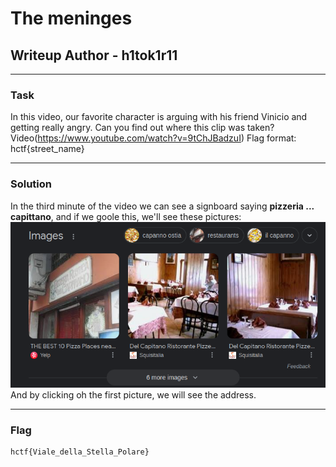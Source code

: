 # The meninges
## Writeup Author - h1tok1r11

---

### Task

In this video, our favorite character is arguing with his friend Vinicio and getting really angry. Can you find out where this clip was taken?
Video(https://www.youtube.com/watch?v=9tChJBadzuI)
Flag format: hctf{street_name}

---

### Solution

In the third minute of the video we can see a signboard saying **pizzeria ... capittano**, and if we goole this, we'll see these pictures:
![](assets/pizzeria.png)
And by clicking oh the first picture, we will see the address.

---

### Flag

```
hctf{Viale_della_Stella_Polare}